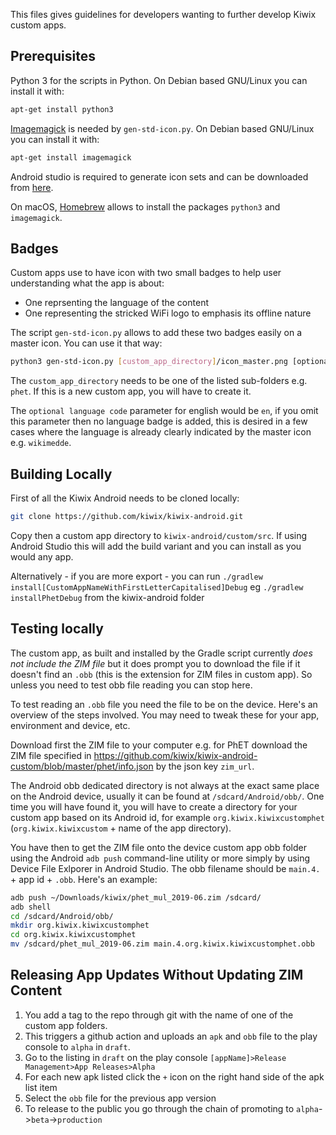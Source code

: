 This files gives guidelines for developers wanting to further develop
Kiwix custom apps.

## Prerequisites

Python 3 for the scripts in Python. On Debian based GNU/Linux you can
install it with:
```bash
apt-get install python3
```

[Imagemagick](https://imagemagick.org/) is needed by
`gen-std-icon.py`. On Debian based GNU/Linux you can
install it with:
```bash
apt-get install imagemagick
```

Android studio is required to generate icon sets and can be downloaded
from [here](https://developer.android.com/studio/?gclid=Cj0KCQiAiNnuBRD3ARIsAM8KmlvCImKxWu_AGECa8YM5pM7Nr_algyHXSkfbPRTio3WEeKTaEfFiFeIaAs81EALw_wcB).

On macOS, [Homebrew](https://brew.sh) allows to install the packages
`python3` and `imagemagick`.

## Badges

Custom apps use to have icon with two small badges to help user
understanding what the app is about:
* One reprsenting the language of the content
* One representing the stricked WiFi logo to emphasis its offline nature

The script `gen-std-icon.py` allows to add these two badges easily on
a master icon. You can use it that way:
```bash
python3 gen-std-icon.py [custom_app_directory]/icon_master.png [optional language code]
```

The `custom_app_directory` needs to be one of the listed sub-folders
e.g. `phet`. If this is a new custom app, you will have to create it.

The `optional language code` parameter for english would be `en`, if
 you omit this parameter then no language badge is added, this is
 desired in a few cases where the language is already clearly
 indicated by the master icon e.g. `wikimedde`.

## Building Locally

First of all the Kiwix Android needs to be cloned locally:
```bash
git clone https://github.com/kiwix/kiwix-android.git
```

Copy then a custom app directory to `kiwix-android/custom/src`.  If
using Android Studio this will add the build variant and you can
install as you would any app.

Alternatively - if you are more export - you can run `./gradlew
 install[CustomAppNameWithFirstLetterCapitalised]Debug` eg `./gradlew
 installPhetDebug` from the kiwix-android folder

## Testing locally

The custom app, as built and installed by the Gradle script currently
 _does not include the ZIM file_ but it does prompt you to download
 the file if it doesn't find an `.obb` (this is the extension for ZIM
 files in custom app).  So unless you need to test obb file reading
 you can stop here.

To test reading an `.obb` file you need the file to be on the device.
 Here's an overview of the steps involved. You may need to tweak these
 for your app, environment and device, etc.

Download first the ZIM file to your computer e.g. for PhET download
the ZIM file specified in
https://github.com/kiwix/kiwix-android-custom/blob/master/phet/info.json
by the json key `zim_url`.

The Android obb dedicated directory is not always at the exact same
place on the Android device, usually it can be found at
`/sdcard/Android/obb/`. One time you will have found it, you will have
to create a directory for your custom app based on its Android id, for
example `org.kiwix.kiwixcustomphet` (`org.kiwix.kiwixcustom` + name of
the app directory).

You have then to get the ZIM file onto the device custom app obb
folder using the Android `adb push` command-line utility or more
simply by using Device File Exlporer in Android Studio. The obb
filename should be `main.4.` + app id + `.obb`. Here's an example:
```bash
adb push ~/Downloads/kiwix/phet_mul_2019-06.zim /sdcard/
adb shell
cd /sdcard/Android/obb/
mkdir org.kiwix.kiwixcustomphet
cd org.kiwix.kiwixcustomphet
mv /sdcard/phet_mul_2019-06.zim main.4.org.kiwix.kiwixcustomphet.obb
```

## Releasing App Updates Without Updating ZIM Content

1. You add a tag to the repo through git with the name of one of the
 custom app folders.
1. This triggers a github action and uploads an `apk` and `obb` file to the 
play console to `alpha` in `draft`.
1. Go to the listing in `draft` on the play console
 `[appName]>Release Management>App Releases>Alpha`
1. For each new apk listed click the `+` icon on the right hand side of
 the apk list item
1. Select the `obb` file for the previous app version
1. To release to the public you go through the chain of promoting to
 `alpha`->`beta`->`production`
